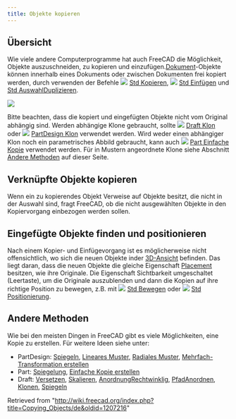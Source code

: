 ```yaml
---
title: Objekte kopieren
---
```

## Übersicht

Wie viele andere Computerprogramme hat auch FreeCAD die Möglichkeit, Objekte auszuschneiden, zu kopieren und einzufügen.[Dokument](/Document_structure/de "Document structure/de")-Objekte können innerhalb eines Dokuments oder zwischen Dokumenten frei kopiert werden, durch verwenden der Befehle ![](/images/Std_Copy.svg) [Std Kopieren](/Std_Copy "Std Copy"), ![](/images/Std_Paste.svg) [Std Einfügen](/Std_Paste "Std Paste") und [Std AuswahlDuplizieren](/Std_DuplicateSelection "Std DuplicateSelection").

![](/images/Copy_past_duplicate.png)

Bitte beachten, dass die kopiert und eingefügten Objekte nicht vom Original abhängig sind. Werden abhängige Klone gebraucht, sollte ![](/images/Draft_Clone.svg) [Draft Klon](/Draft_Clone/de "Draft Clone/de") oder ![](/images/PartDesign_Clone.svg) [PartDesign Klon](/PartDesign_Clone/de "PartDesign Clone/de") verwendet werden. Wird weder einen abhängiger Klon noch ein parametrisches Abbild gebraucht, kann auch ![](/images/Part_SimpleCopy.svg) [Part Einfache Kopie](/Part_SimpleCopy/de "Part SimpleCopy/de") verwendet werden. Für in Mustern angeordnete Klone siehe Abschnitt [Andere Methoden](#Andere_Methoden) auf dieser Seite.

## Verknüpfte Objekte kopieren

Wenn ein zu kopierendes Objekt Verweise auf Objekte besitzt, die nicht in der Auswahl sind, fragt FreeCAD, ob die nicht ausgewählten Objekte in den Kopiervorgang einbezogen werden sollen.

## Eingefügte Objekte finden und positionieren

Nach einem Kopier- und Einfügevorgang ist es möglicherweise nicht offensichtlich, wo sich die neuen Objekte inder [3D-Ansicht](/3D_view/de "3D view/de") befinden. Das liegt daran, dass die neuen Objekte die gleiche Eigenschaft [Placement](/Placement/de "Placement/de") besitzen, wie ihre Originale. Die Eigenschaft Sichtbarkeit umgeschaltet (Leertaste), um die Originale auszublenden und dann die Kopien auf ihre richtige Position zu bewegen, z.B. mit ![](/images/Std_TransformManip.svg) [Std Bewegen](/Std_TransformManip/de "Std TransformManip/de") oder ![](/images/Std_Placement.svg) [Std Positionierung](/Std_Placement/de "Std Placement/de").

## Andere Methoden

Wie bei den meisten Dingen in FreeCAD gibt es viele Möglichkeiten, eine Kopie zu erstellen. Für weitere Ideen siehe unter:

* PartDesign: [Spiegeln](/PartDesign_Mirrored/de "PartDesign Mirrored/de"), [Lineares Muster](/PartDesign_LinearPattern/de "PartDesign LinearPattern/de"), [Radiales Muster](/PartDesign_PolarPattern/de "PartDesign PolarPattern/de"), [Mehrfach-Transformation erstellen](/PartDesign_MultiTransform/de "PartDesign MultiTransform/de")
* Part: [Spiegelung](/Part_Mirror/de "Part Mirror/de"), [Einfache Kopie erstellen](/Part_SimpleCopy/de "Part SimpleCopy/de")
* Draft: [Versetzen](/Draft_Offset/de "Draft Offset/de"), [Skalieren](/Draft_Scale/de "Draft Scale/de"), [AnordnungRechtwinklig](/Draft_OrthoArray/de "Draft OrthoArray/de"), [PfadAnordnen](/Draft_PathArray/de "Draft PathArray/de"), [Klonen](/Draft_Clone/de "Draft Clone/de"), [Spiegeln](/Draft_Mirror/de "Draft Mirror/de")

Retrieved from "<http://wiki.freecad.org/index.php?title=Copying_Objects/de&oldid=1207216>"